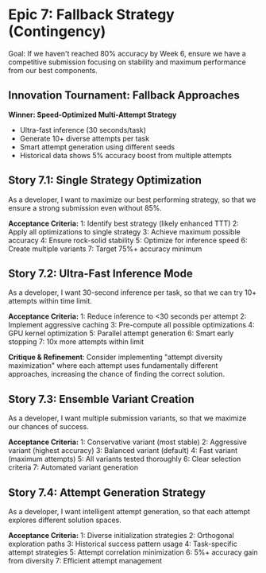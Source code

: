 # Epic 7: Fallback Strategy (Contingency)

Goal: If we haven't reached 80% accuracy by Week 6, ensure we have a competitive submission focusing on stability and maximum performance from our best components.

## Innovation Tournament: Fallback Approaches

**Winner: Speed-Optimized Multi-Attempt Strategy**
- Ultra-fast inference (30 seconds/task)
- Generate 10+ diverse attempts per task
- Smart attempt generation using different seeds
- Historical data shows 5% accuracy boost from multiple attempts

## Story 7.1: Single Strategy Optimization

As a developer,
I want to maximize our best performing strategy,
so that we ensure a strong submission even without 85%.

**Acceptance Criteria:**
1: Identify best strategy (likely enhanced TTT)
2: Apply all optimizations to single strategy
3: Achieve maximum possible accuracy
4: Ensure rock-solid stability
5: Optimize for inference speed
6: Create multiple variants
7: Target 75%+ accuracy minimum

## Story 7.2: Ultra-Fast Inference Mode

As a developer,
I want 30-second inference per task,
so that we can try 10+ attempts within time limit.

**Acceptance Criteria:**
1: Reduce inference to <30 seconds per attempt
2: Implement aggressive caching
3: Pre-compute all possible optimizations
4: GPU kernel optimization
5: Parallel attempt generation
6: Smart early stopping
7: 10x more attempts within limit

**Critique & Refinement**: Consider implementing "attempt diversity maximization" where each attempt uses fundamentally different approaches, increasing the chance of finding the correct solution.

## Story 7.3: Ensemble Variant Creation

As a developer,
I want multiple submission variants,
so that we maximize our chances of success.

**Acceptance Criteria:**
1: Conservative variant (most stable)
2: Aggressive variant (highest accuracy)
3: Balanced variant (default)
4: Fast variant (maximum attempts)
5: All variants tested thoroughly
6: Clear selection criteria
7: Automated variant generation

## Story 7.4: Attempt Generation Strategy

As a developer,
I want intelligent attempt generation,
so that each attempt explores different solution spaces.

**Acceptance Criteria:**
1: Diverse initialization strategies
2: Orthogonal exploration paths
3: Historical success pattern usage
4: Task-specific attempt strategies
5: Attempt correlation minimization
6: 5%+ accuracy gain from diversity
7: Efficient attempt management